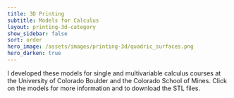 ```yaml
---
title: 3D Printing
subtitle: Models for Calculus
layout: printing-3d-category
show_sidebar: false
sort: order
hero_image: /assets/images/printing-3d/quadric_surfaces.png
hero_darken: true
---
```


I developed these models for single and multivariable calculus courses at the University of Colorado Boulder and the Colorado School of Mines. Click on the models for more information and to download the STL files. 